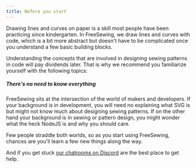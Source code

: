 ```yaml
---
title: Before you start
---
```


Drawing lines and curves on paper is a skill most people have been practicing since kindergarten.
In FreeSewing, we draw lines and curves with code, which is a bit more abstract
but doesn't have to be complicated once you understand a few basic building blocks.

Understanding the concepts that are involved in designing sewing patterns in code will pay dividends later.
That is why we recommend you familiarize yourself with the following topics:

<ReadMore list />

<Note>

##### There's no need to know everything

FreeSewing sits at the intersection of the world of makers and developers.
If your background is in development, you will need no explaining what SVG is but might not
know much about designing sewing patterns.
If on the other hand your background is in sewing or pattern design, you might wonder what
the heck NodeJS is and why you should care.

Few people straddle both worlds, so as you start using FreeSewing, chances are
you'll learn a few new things along the way.

And if you get stuck [our chatrooms on Discord](https://discord.freesewing.org/) are the best place to get help.
</Note>
